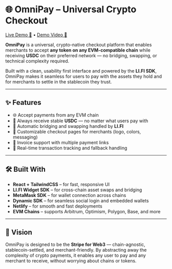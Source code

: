 # 🌐 OmniPay – Universal Crypto Checkout

[Live Demo 🧪](https://omnipay-web.netlify.app) • [Demo Video 🎥](https://youtu.be/0g6xk85r8Z4)

**OmniPay** is a universal, crypto-native checkout platform that enables merchants to accept **any token on any EVM-compatible chain** while receiving **USDC** on their preferred network — no bridging, swapping, or technical complexity required.

Built with a clean, usability first interface and powered by the **LI.FI SDK**, OmniPay makes it seamless for users to pay with the assets they hold and for merchants to settle in the stablecoin they trust.

---

## ✨ Features

- 🌐 Accept payments from any EVM chain
- 💸 Always receive stable **USDC** — no matter what users pay with
- 🔄 Automatic bridging and swapping handled by **LI.FI**
- 🎨 Customizable checkout pages for merchants (logo, colors, messaging)
- 📄 Invoice support with multiple payment links
- 🧾 Real-time transaction tracking and fallback handling

---

## 🛠️ Built With

- **React + TailwindCSS** – for fast, responsive UI
- **LI.FI Widget SDK** – for cross-chain asset swaps and bridging
- **MetaMask SDK** – for wallet connection across chains
- **Dynamic SDK** – for seamless social login and embedded wallets
- **Netlify** – for smooth and fast deployments
- **EVM Chains** – supports Arbitrum, Optimism, Polygon, Base, and more

---

## 🎯 Vision

OmniPay is designed to be the **Stripe for Web3** — chain-agnostic, stablecoin-settled, and merchant-friendly. By abstracting away the complexity of crypto payments, it enables any user to pay and any merchant to receive, without worrying about chains or tokens.
